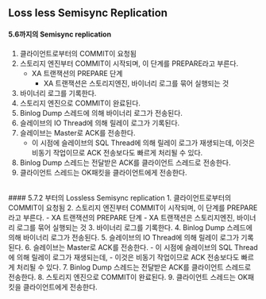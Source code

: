 ## Loss less Semisync Replication

#### 5.6까지의 Semisync replication
1. 클라이언트로부터의 COMMIT이 요청됨
2. 스토리지 엔진부터 COMMIT이 시작되며, 이 단계를 PREPARE라고 부른다.
    - XA 트랜잭션의 PREPARE 단계
      - XA 트랜잭션은 스토리지엔진, 바이너리 로그를 묶어 실행되는 것
3. 바이너리 로그를 기록한다.
4. 스토리지 엔진으로 COMMIT이 완료된다.
5. Binlog Dump 스레드에 의해 바이너리 로그가 전송된다.
6. 슬레이브의 IO Thread에 의해 릴레이 로그가 기록된다.
7. 슬레이브는 Master로 ACK를 전송한다.
    - 이 시점에 슬레이브의 SQL Thread에 의해 릴레이 로그가 재생되는데,
    이것은 비동기 작업이므로 ACK 전송보다도 빠르게 처리될 수 있다.
8. Binlog Dump 스레드는 전달받은 ACK를 클라이언트 스레드로 전송한다.
9. 클라이언트 스레드는 OK패킷을 클라이언트에게 전송한다.
<br>
#### 5.7.2 부터의 Lossless Semisync replication
1. 클라이언트로부터의 COMMIT이 요청됨
2. 스토리지 엔진부터 COMMIT이 시작되며, 이 단계를 PREPARE라고 부른다.
    - XA 트랜잭션의 PREPARE 단계
        - XA 트랜잭션은 스토리지엔진, 바이너리 로그를 묶어 실행되는 것
3. 바이너리 로그를 기록한다.
4. Binlog Dump 스레드에 의해 바이너리 로그가 전송된다.
5. 슬레이브의 IO Thread에 의해 릴레이 로그가 기록된다.
6. 슬레이브는 Master로 ACK를 전송한다.
  - 이 시점에 슬레이브의 SQL Thread에 의해 릴레이 로그가 재생되는데,
    - 이것은 비동기 작업이므로 ACK 전송보다도 빠르게 처리될 수 있다.
7. Binlog Dump 스레드는 전달받은 ACK를 클라이언트 스레드로 전송한다.
8. 스토리지 엔진으로 COMMIT이 완료된다.
9. 클라이언트 스레드는 OK패킷을 클라이언트에게 전송한다.

